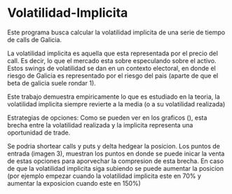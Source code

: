 # Volatilidad-Implicita

Este programa busca calcular la volatilidad implicita de una serie de tiempo de calls de Galicia. 

La volatilidad implicita es aquella que esta representada por el precio del call. Es decir, lo que el mercado esta sobre especulando sobre el activo. Estos swings de volatilidad se dan en un contexto electoral, en donde el riesgo de Galicia es representado por el riesgo del pais (aparte de que el beta de galicia suele rondar 1). 

Este trabajo demuestra empiricamente lo que es estudiado en la teoria, la volatilidad implicita siempre revierte a la media (o a su volatilidad realizada)

Estrategias de opciones: Como se pueden ver en los graficos (), esta brecha entre la volatilidad realizada y la implicita representa una oportunidad de trade.

Se podria shortear calls y puts y delta hedgear la posicion. Los puntos de entrada (imagen 3), muestran los puntos en donde se puede inicar la venta de estas opciones para aporvechar la compresion de esta brecha. En caso de que la volatilidad implicita siga subiendo se puede aumentar la posicion (por ejemplo empezar cuando la volatilidad implicita este en 70% y aumentar la exposicion cuando este en 150%)
